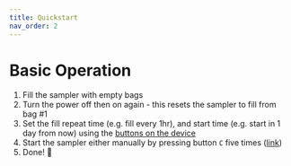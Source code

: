```yaml
---
title: Quickstart
nav_order: 2
---
```

# Basic Operation

1. Fill the sampler with empty bags
2. Turn the power off then on again - this resets the sampler to fill from bag #1
2. Set the fill repeat time (e.g. fill every 1hr), and start time (e.g. start in 1 day from now) using the [buttons on the device](link)
3. Start the sampler either manually by pressing button `C` five times ([link](link))
4. Done! 🎉  
